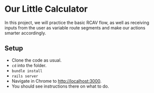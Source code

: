 # Our Little Calculator

In this project, we will practice the basic RCAV flow, as well as receiving inputs from the user as variable route segments and make our actions smarter accordingly.

## Setup

 - Clone the code as usual.
 - `cd` into the folder.
 - `bundle install`
 - `rails server`
 - Navigate in Chrome to [http://localhost:3000](http://localhost:3000).
 - You should see instructions there on what to do.
